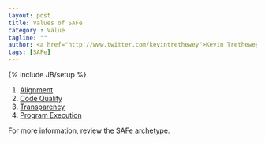 ```yaml
---
layout: post
title: Values of SAFe
category : Value
tagline: ""
author: <a href="http://www.twitter.com/kevintrethewey">Kevin Trethewey</a>
tags: [SAFe]
---
```

{% include JB/setup %}

1. [Alignment](/value/Alignment)
1. [Code Quality](/value/CodeQuality)
1. [Transparency](/value/Transparency)
1. [Program Execution](/value/ProgramExecution)

For more information, review the [SAFe archetype](/archetype/SAFe).
